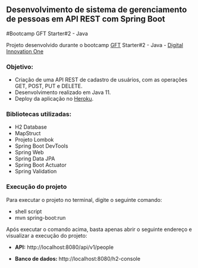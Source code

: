 ## Desenvolvimento de sistema de gerenciamento de pessoas em API REST com Spring Boot
#Bootcamp GFT Starter#2 - Java

Projeto desenvolvido durante o bootcamp  [GFT](https://www.gft.com/br/pt/index/) Starter#2 - Java - [Digital Innovation One](https://digitalinnovation.one/)

### Objetivo:

* Criação de uma API REST de cadastro de usuários, com as operações GET, POST, PUT e DELETE.
* Desenvolvimento realizado em Java 11.
* Deploy da aplicação no [Heroku](https://www.heroku.com/).

### Bibliotecas utilizadas:

* H2 Database
* MapStruct
* Projeto Lombok
* Spring Boot DevTools
* Spring Web
* Spring Data JPA
* Spring Boot Actuator
* Spring Validation

### Execução do projeto

Para executar o projeto no terminal, digite o seguinte comando:

* shell script
* mvn spring-boot:run

Após executar o comando acima, basta apenas abrir o seguinte endereço e visualizar a execução do projeto:

* **API:**
http://localhost:8080/api/v1/people

* **Banco de dados:**
http://localhost:8080/h2-console

